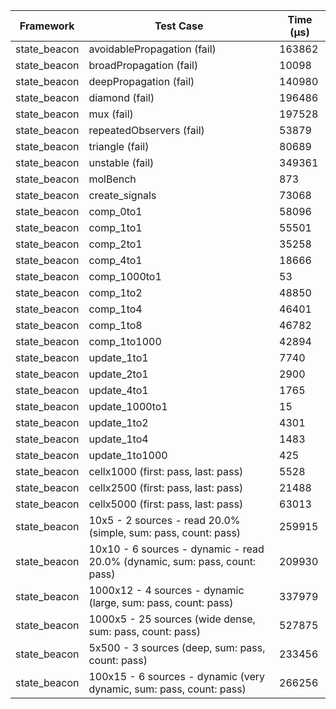 | Framework | Test Case | Time (μs) |
| --- | --- | --- |
| state_beacon | avoidablePropagation (fail) | 163862 |
| state_beacon | broadPropagation (fail) | 10098 |
| state_beacon | deepPropagation (fail) | 140980 |
| state_beacon | diamond (fail) | 196486 |
| state_beacon | mux (fail) | 197528 |
| state_beacon | repeatedObservers (fail) | 53879 |
| state_beacon | triangle (fail) | 80689 |
| state_beacon | unstable (fail) | 349361 |
| state_beacon | molBench | 873 |
| state_beacon | create_signals | 73068 |
| state_beacon | comp_0to1 | 58096 |
| state_beacon | comp_1to1 | 55501 |
| state_beacon | comp_2to1 | 35258 |
| state_beacon | comp_4to1 | 18666 |
| state_beacon | comp_1000to1 | 53 |
| state_beacon | comp_1to2 | 48850 |
| state_beacon | comp_1to4 | 46401 |
| state_beacon | comp_1to8 | 46782 |
| state_beacon | comp_1to1000 | 42894 |
| state_beacon | update_1to1 | 7740 |
| state_beacon | update_2to1 | 2900 |
| state_beacon | update_4to1 | 1765 |
| state_beacon | update_1000to1 | 15 |
| state_beacon | update_1to2 | 4301 |
| state_beacon | update_1to4 | 1483 |
| state_beacon | update_1to1000 | 425 |
| state_beacon | cellx1000 (first: pass, last: pass) | 5528 |
| state_beacon | cellx2500 (first: pass, last: pass) | 21488 |
| state_beacon | cellx5000 (first: pass, last: pass) | 63013 |
| state_beacon | 10x5 - 2 sources - read 20.0% (simple, sum: pass, count: pass) | 259915 |
| state_beacon | 10x10 - 6 sources - dynamic - read 20.0% (dynamic, sum: pass, count: pass) | 209930 |
| state_beacon | 1000x12 - 4 sources - dynamic (large, sum: pass, count: pass) | 337979 |
| state_beacon | 1000x5 - 25 sources (wide dense, sum: pass, count: pass) | 527875 |
| state_beacon | 5x500 - 3 sources (deep, sum: pass, count: pass) | 233456 |
| state_beacon | 100x15 - 6 sources - dynamic (very dynamic, sum: pass, count: pass) | 266256 |
